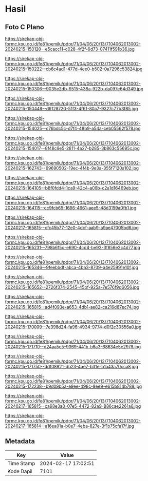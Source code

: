 # Hasil

## Foto C Plano

https://sirekap-obj-formc.kpu.go.id/fe81/pemilu/pdpr/71/04/06/20/13/7104062013002-20240215-150120--e5cacc11-c028-4f2f-9d73-07411f591b36.jpg

https://sirekap-obj-formc.kpu.go.id/fe81/pemilu/pdpr/71/04/06/20/13/7104062013002-20240215-150222--cb6c4ad1-477d-4ee0-b502-0a7296c53824.jpg

https://sirekap-obj-formc.kpu.go.id/fe81/pemilu/pdpr/71/04/06/20/13/7104062013002-20240215-150306--9035e2db-9515-438a-922b-da097e64d349.jpg

https://sirekap-obj-formc.kpu.go.id/fe81/pemilu/pdpr/71/04/06/20/13/7104062013002-20240215-150448--d9128720-51f3-4f61-80a7-9327c77b3f85.jpg

https://sirekap-obj-formc.kpu.go.id/fe81/pemilu/pdpr/71/04/06/20/13/7104062013002-20240215-154025--c76bdc5c-d7f4-48b9-a54a-ceb05562f578.jpg

https://sirekap-obj-formc.kpu.go.id/fe81/pemilu/pdpr/71/04/06/20/13/7104062013002-20240215-154017--8f48c6e5-2811-4a27-b285-3b863c55695c.jpg

https://sirekap-obj-formc.kpu.go.id/fe81/pemilu/pdpr/71/04/06/20/13/7104062013002-20240215-162743--69690502-19ec-4f4b-9e3a-355f7120a102.jpg

https://sirekap-obj-formc.kpu.go.id/fe81/pemilu/pdpr/71/04/06/20/13/7104062013002-20240215-164105--b8f0fdd4-1ca9-42c4-a06b-c2a1d16469eb.jpg

https://sirekap-obj-formc.kpu.go.id/fe81/pemilu/pdpr/71/04/06/20/13/7104062013002-20240215-164115--cc9fcb65-1696-4661-aee5-48d3159a0fb1.jpg

https://sirekap-obj-formc.kpu.go.id/fe81/pemilu/pdpr/71/04/06/20/13/7104062013002-20240217-165815--cfc45b77-12e0-4dcf-aab9-a9ae47005bd6.jpg

https://sirekap-obj-formc.kpu.go.id/fe81/pemilu/pdpr/71/04/06/20/13/7104062013002-20240215-165231--798b6f5c-e690-4cd4-be93-3f856e2c4d77.jpg

https://sirekap-obj-formc.kpu.go.id/fe81/pemilu/pdpr/71/04/06/20/13/7104062013002-20240215-165346--9feebbdf-abca-4ba3-8709-a4e25991e10f.jpg

https://sirekap-obj-formc.kpu.go.id/fe81/pemilu/pdpr/71/04/06/20/13/7104062013002-20240215-165652--2726f374-2545-45bf-925a-7e576f9d6056.jpg

https://sirekap-obj-formc.kpu.go.id/fe81/pemilu/pdpr/71/04/06/20/13/7104062013002-20240215-165815--ad4f093e-a653-4db1-ae82-ca216d87ec74.jpg

https://sirekap-obj-formc.kpu.go.id/fe81/pemilu/pdpr/71/04/06/20/13/7104062013002-20240215-170009--7e398d24-fa96-4934-9774-d0f2c30556a0.jpg

https://sirekap-obj-formc.kpu.go.id/fe81/pemilu/pdpr/71/04/06/20/13/7104062013002-20240215-171710--d24aa5c5-9369-441b-b6a3-68634e5e2978.jpg

https://sirekap-obj-formc.kpu.go.id/fe81/pemilu/pdpr/71/04/06/20/13/7104062013002-20240215-171750--ddf08821-db23-4ae7-b31e-b1a43a70cca8.jpg

https://sirekap-obj-formc.kpu.go.id/fe81/pemilu/pdpr/71/04/06/20/13/7104062013002-20240215-172238--b9d09b5a-e9ee-498c-8ee9-e615b814b788.jpg

https://sirekap-obj-formc.kpu.go.id/fe81/pemilu/pdpr/71/04/06/20/13/7104062013002-20240217-165815--ca98e3a0-07e5-4472-82a9-886cae2261a6.jpg

https://sirekap-obj-formc.kpu.go.id/fe81/pemilu/pdpr/71/04/06/20/13/7104062013002-20240217-165814--a16ea01a-b0e7-4eba-827e-3f1b75cfa17f.jpg


## Metadata

| Key        | Value               |
| ---------- | ------------------- |
| Time Stamp | 2024-02-17 17:02:51 |
| Kode Dapil | 7101                |



